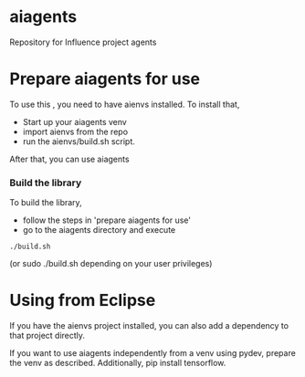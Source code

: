# aiagents
Repository for Influence project agents


# Prepare aiagents for use
To use this , you need to have aienvs installed. To install that, 
* Start up your aiagents venv
* import aienvs from the repo
* run the aienvs/build.sh script.

After that, you can use aiagents


### Build the library ###
To build the library, 
* follow the steps in 'prepare aiagents for use'
* go to the aiagents directory and execute 
```
./build.sh
```
(or sudo ./build.sh depending on your user privileges)


# Using from Eclipse #
If you have the aienvs project installed, you can also add a dependency to that project directly.

If you want to use aiagents independently from a venv using pydev, prepare the venv as described. 
Additionally, pip install tensorflow.
